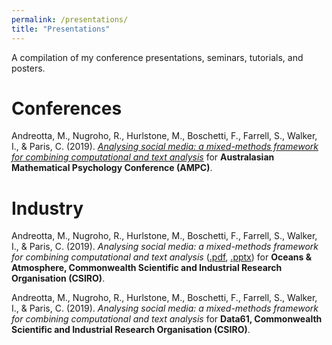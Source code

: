 ```yaml
---
permalink: /presentations/
title: "Presentations"
---
```


A compilation of my conference presentations, seminars, tutorials, and posters.

# Conferences

Andreotta, M., Nugroho, R., Hurlstone, M., Boschetti, F., Farrell, S., Walker, I., & Paris, C. (2019). [*Analysing social media: a mixed-methods framework for combining computational and text analysis*](../assets/presentations/ampc2019.pdf) for **Australasian Mathematical Psychology Conference (AMPC)**.

# Industry

Andreotta, M., Nugroho, R., Hurlstone, M., Boschetti, F., Farrell, S., Walker, I., & Paris, C. (2019). *Analysing social media: a mixed-methods framework for combining computational and text analysis* ([.pdf](../assets/presentations/oaa2019.pdf), [.pptx](../assets/presentations/oaa2019.pptx)) for **Oceans & Atmosphere, Commonwealth Scientific and Industrial Research Organisation (CSIRO)**.

Andreotta, M., Nugroho, R., Hurlstone, M., Boschetti, F., Farrell, S., Walker, I., & Paris, C. (2019). *Analysing social media: a mixed-methods framework for combining computational and text analysis* for **Data61, Commonwealth Scientific and Industrial Research Organisation (CSIRO)**.
